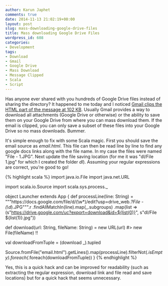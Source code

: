 ```yaml
---
author: Karun Japhet
comments: true
date: 2014-11-13 21:02:19+00:00
layout: post
slug: mass-downloading-google-drive-files
title: Mass downloading Google Drive Files
wordpress_id: 608
categories:
- Development
tags:
- Download
- Gmail
- Google Drive
- Mass Download
- Message Clipped
- Scala
- Script
---
```


Has anyone ever shared with you hundreds of Google Drive files instead of sharing the directory? It happened to me today and I noticed [Gmail clips the HTML part of the message at 102 KB](https://econsultancy.com/blog/65360-prevent-gmail-clipping-your-message-with-an-email-diet#i.1cn7apepjlfqbz). Usually Gmail provides a way to download all attachments (Google Drive or otherwise) or the ability to save them on your Google Drive from where you can mass download them. If the email is clipped, you can only save a subset of these files into your Google Drive so no mass downloads. Bummer.

It's simple enough to fix with some Scala magic. First you should save the email source as _email.html_. This file can then be read line by line to find any google docs links along with the file name. In my case the files were named "File - 1.JPG". Next update the file saving location (for me it was "dl/File 1.jpg" for which I created the folder _dl_). Assuming your regular expressions are correct, you're good to go!

{% highlight scala %}
import java.io.File
import java.net.URL

import scala.io.Source
import scala.sys.process._

object Launcher extends App {
  def processLine(line: String) = """https\://docs.google.com/file/d/(\w*)/edit\?usp\=drive_web.*?File - (\d*)\.JPG""".r
    .findAllMatchIn(line).map(_.subgroups)
    .map(list => (s"https://drive.google.com/uc?export=download&id=${list(0)}", s"dl/File ${list(1)}.jpg"))

  def download(url: String, fileName: String) = new URL(url) #> new File(fileName) !!

  val downloadFromTuple = (download _).tupled

  Source.fromFile("email.html").getLines().map(processLine).filterNot(_.isEmpty).foreach(_.foreach(downloadFromTuple))
}
{% endhighlight %}

Yes, this is a quick hack and can be improved for readability (such as extracting the regular expression, download link and file read and save locations) but for a quick hack that seems unnecessary.
